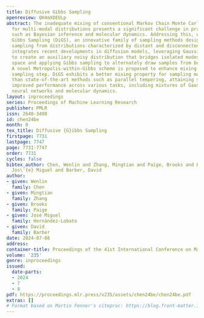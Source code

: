```yaml
---
title: Diffusive Gibbs Sampling
openreview: QH4mXDEULp
abstract: The inadequate mixing of conventional Markov Chain Monte Carlo (MCMC) methods
  for multi-modal distributions presents a significant challenge in practical applications
  such as Bayesian inference and molecular dynamics. Addressing this, we propose Diffusive
  Gibbs Sampling (DiGS), an innovative family of sampling methods designed for effective
  sampling from distributions characterized by distant and disconnected modes. DiGS
  integrates recent developments in diffusion models, leveraging Gaussian convolution
  to create an auxiliary noisy distribution that bridges isolated modes in the original
  space and applying Gibbs sampling to alternately draw samples from both spaces.
  A novel Metropolis-within-Gibbs scheme is proposed to enhance mixing in the denoising
  sampling step. DiGS exhibits a better mixing property for sampling multi-modal distributions
  than state-of-the-art methods such as parallel tempering, attaining substantially
  improved performance across various tasks, including mixtures of Gaussians, Bayesian
  neural networks and molecular dynamics.
layout: inproceedings
series: Proceedings of Machine Learning Research
publisher: PMLR
issn: 2640-3498
id: chen24be
month: 0
tex_title: Diffusive {G}ibbs Sampling
firstpage: 7731
lastpage: 7747
page: 7731-7747
order: 7731
cycles: false
bibtex_author: Chen, Wenlin and Zhang, Mingtian and Paige, Brooks and Hern\'{a}ndez-Lobato,
  Jos\'{e} Miguel and Barber, David
author:
- given: Wenlin
  family: Chen
- given: Mingtian
  family: Zhang
- given: Brooks
  family: Paige
- given: José Miguel
  family: Hernández-Lobato
- given: David
  family: Barber
date: 2024-07-08
address:
container-title: Proceedings of the 41st International Conference on Machine Learning
volume: '235'
genre: inproceedings
issued:
  date-parts:
  - 2024
  - 7
  - 8
pdf: https://proceedings.mlr.press/v235/assets/chen24be/chen24be.pdf
extras: []
# Format based on Martin Fenner's citeproc: https://blog.front-matter.io/posts/citeproc-yaml-for-bibliographies/
---
```


